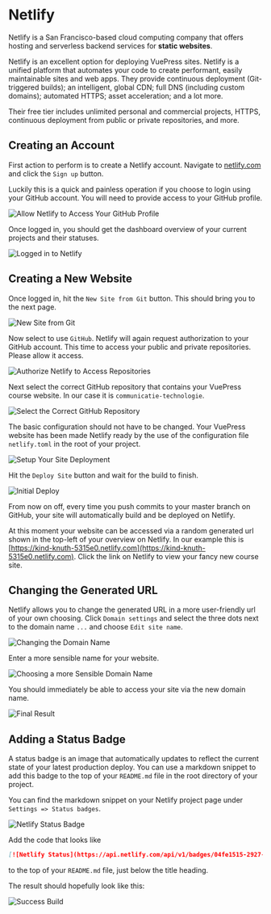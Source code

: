 # Netlify

Netlify is a San Francisco-based cloud computing company that offers hosting and serverless backend services for **static websites**.

Netlify is an excellent option for deploying VuePress sites. Netlify is a unified platform that automates your code to create performant, easily maintainable sites and web apps. They provide continuous deployment (Git-triggered builds); an intelligent, global CDN; full DNS (including custom domains); automated HTTPS; asset acceleration; and a lot more.

Their free tier includes unlimited personal and commercial projects, HTTPS, continuous deployment from public or private repositories, and more.

## Creating an Account

First action to perform is to create a Netlify account. Navigate to [netlify.com](https://www.netlify.com/) and click the `Sign up` button.

Luckily this is a quick and painless operation if you choose to login using your GitHub account. You will need to provide access to your GitHub profile.

![Allow Netlify to Access Your GitHub Profile](./assets/authorization_signup.png)

Once logged in, you should get the dashboard overview of your current projects and their statuses.

![Logged in to Netlify](./assets/logged_in_netlify.png)

## Creating a New Website

Once logged in, hit the `New Site from Git` button. This should bring you to the next page.

![New Site from Git](./assets/new_site_from_git.png)

Now select to use `GitHub`. Netlify will again request authorization to your GitHub account. This time to access your public and private repositories. Please allow it access.

![Authorize Netlify to Access Repositories](./assets/authorization_repos.png)

Next select the correct GitHub repository that contains your VuePress course website. In our case it is `communicatie-technologie`.

![Select the Correct GitHub Repository](./assets/select_github_repo.png)

The basic configuration should not have to be changed. Your VuePress website has been made Netlify ready by the use of the configuration file `netlify.toml` in the root of your project.

![Setup Your Site Deployment](./assets/deploy_settings.png)

Hit the `Deploy Site` button and wait for the build to finish.

![Initial Deploy](./assets/initial_deploy.png)

From now on off, every time you push commits to your master branch on GitHub, your site will automatically build and be deployed on Netlify.

At this moment your website can be accessed via a random generated url shown in the top-left of your overview on Netlify. In our example this is [https://kind-knuth-5315e0.netlify.com](https://kind-knuth-5315e0.netlify.com). Click the link on Netlify to view your fancy new course site.

## Changing the Generated URL

Netlify allows you to change the generated URL in a more user-friendly url of your own choosing. Click `Domain settings` and select the three dots next to the domain name `...` and choose `Edit site name`.

![Changing the Domain Name](./assets/change_domain_name.png)

Enter a more sensible name for your website.

![Choosing a more Sensible Domain Name](./assets/domain_name.png)

You should immediately be able to access your site via the new domain name.

![Final Result](./assets/final_result.png)

## Adding a Status Badge

A status badge is an image that automatically updates to reflect the current state of your latest production deploy. You can use a markdown snippet to add this badge to the top of your `README.md` file in the root directory of your project.

You can find the markdown snippet on your Netlify project page under `Settings => Status badges`.

![Netlify Status Badge](./assets/status_badge.png)

Add the code that looks like

```markdown
[![Netlify Status](https://api.netlify.com/api/v1/badges/04fe1515-2927-4b0c-b267-11e662a10bef/deploy-status)](https://app.netlify.com/sites/communicatie-technologie/deploys)
```

to the top of your `README.md` file, just below the title heading.

The result should hopefully look like this:

![Success Build](./assets/netlify_success_build.png)
